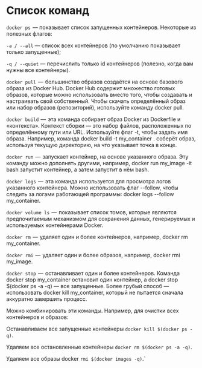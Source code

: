 # Список команд

`docker ps`  — показывает список запущенных контейнеров. Некоторые из полезных флагов:

  `-a / --all` — список всех контейнеров (по умолчанию показывает только запущенные);

  `-q / --quiet` — перечислить только id контейнеров (полезно, когда вам нужны все контейнеры).

`docker pull`  —  большинство образов создаётся на основе базового образа из Docker Hub. Docker Hub содержит множество готовых образов, которые можно использовать вместо того, чтобы создавать и настраивать свой собственный. Чтобы скачать определённый образ или набор образов (репозиторий), используйте команду docker pull.

`docker build`  —  эта команда собирает образ Docker из Dockerfile и «контекста». Контекст сборки — это набор файлов, расположенных по определённому пути или URL. Используйте флаг -t, чтобы задать имя образа. Например, команда docker build -t my_container . соберёт образ, используя текущую директорию, на что указывает точка в конце.

`docker run`  —  запускает контейнер, на основе указанного образа. Эту команду можно дополнять другими, например, docker run my_image -it bash запустит контейнер, а затем запустит в нём bash.

`docker logs`  —  эта команда используется для просмотра логов указанного контейнера. Можно использовать флаг --follow, чтобы следить за логами работающей программы: docker logs --follow my_container.

`docker volume ls`  —  показывает список томов, которые являются предпочитаемым механизмом для сохранения данных, генерируемых и используемых контейнерами Docker.

`docker rm`  —  удаляет один и более контейнеров, например, docker rm my_container.

`docker rmi`  —  удаляет один и более образов, например, docker rmi my_image.

`docker stop`  —  останавливает один и более контейнеров. Команда docker stop my_container остановит один контейнер, а docker stop $(docker ps -a -q) — все запущенные. Более грубый способ — использовать docker kill my_container, который не пытается сначала аккуратно завершить процесс.

Можно комбинировать эти команды. Например, для очистки всех контейнеров и образов:

Останавливаем все запущенные контейнеры `docker kill $(docker ps -q)`.

Удаляем все остановленные контейнеры `docker rm $(docker ps -a -q)`.

Удаляем все образы docker `rmi $(docker images -q)`.`
